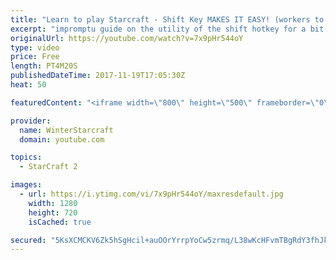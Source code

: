 ```yaml
---
title: "Learn to play Starcraft - Shift Key MAKES IT EASY! (workers to gas, waypoints, ctrl grps, moving)"
excerpt: "impromptu guide on the utility of the shift hotkey for a bit of everything"
originalUrl: https://youtube.com/watch?v=7x9pHr544oY
type: video
price: Free
length: PT4M20S
publishedDateTime: 2017-11-19T17:05:30Z
heat: 50

featuredContent: "<iframe width=\"800\" height=\"500\" frameborder=\"0\" src=\"https://www.youtube.com/embed/7x9pHr544oY\" allow=\"accelerometer; autoplay; encrypted-media; gyroscope; picture-in-picture\" allowfullscreen></iframe>"

provider:
  name: WinterStarcraft
  domain: youtube.com

topics:
  - StarCraft 2

images:
  - url: https://i.ytimg.com/vi/7x9pHr544oY/maxresdefault.jpg
    width: 1280
    height: 720
    isCached: true

secured: "5KsXCMCKV6Zk5hSgHcil+auOOrYrrpYoCw5zrmq/L38wKcHFvmTBgRdY3fhJkUG/vWuaVqd7upqQPJz1VAdYe3RtsPaa26OS/d0npJHsV8se/XyjUNROQl1LjOCH+0cfCh6cBDvEIkRZDytFa/npIzVSk4JlB2vazIgTvuY7EbtZhSlbbLGW2HjcPFw1qTVaOXkKpNHulsWuAIrgwdchRLTD12wp1wS4/ftrAIWDTtK1ERmoLkQjTf4CnWatQFC9gpwOJOCj3dIvIdOINt65wNpbMbiileZfEJC46FZXLqxsLmhRbletfcbXFNqyPlxAuI6nw7cm+2AjCwNnyBoR6T+r+YCHGfF7cNTx2chE095bjmmRXSYIA1WZA2FEgkmc39eM/kIJUNV9PIHpr/vZpIKlQbkxVJ7AnGxFCqUF9eQ=;UK1NPg3ZNkcA67qEWwLzqw=="
---
```


